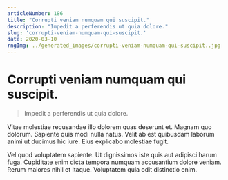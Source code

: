 ```yaml
---
articleNumber: 186
title: "Corrupti veniam numquam qui suscipit."
description: "Impedit a perferendis ut quia dolore."
slug: 'corrupti-veniam-numquam-qui-suscipit.'
date: 2020-03-10
rngImg: ../generated_images/corrupti-veniam-numquam-qui-suscipit..jpg
---
```


# Corrupti veniam numquam qui suscipit.

> Impedit a perferendis ut quia dolore.

Vitae molestiae recusandae illo dolorem quas deserunt et. Magnam quo dolorum. Sapiente quis modi nulla natus. Velit ab est quibusdam laborum animi ut ducimus hic iure. Eius explicabo molestiae fugit.
 Vel quod voluptatem sapiente. Ut dignissimos iste quis aut adipisci harum fuga. Cupiditate enim dicta tempora numquam accusantium dolore veniam. Rerum maiores nihil et itaque. Voluptatem quia odit distinctio enim.
